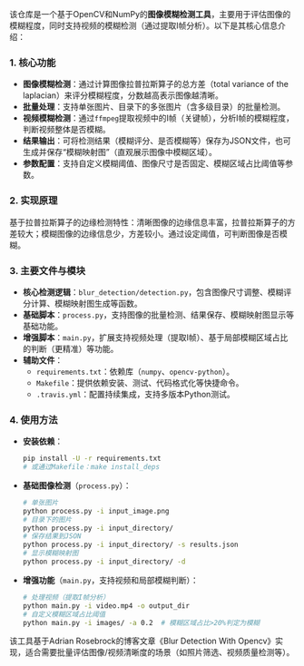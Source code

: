 该仓库是一个基于OpenCV和NumPy的**图像模糊检测工具**，主要用于评估图像的模糊程度，同时支持视频的模糊检测（通过提取I帧分析）。以下是其核心信息介绍：


### 1. 核心功能
- **图像模糊检测**：通过计算图像拉普拉斯算子的总方差（total variance of the laplacian）来评分模糊程度，分数越高表示图像越清晰。
- **批量处理**：支持单张图片、目录下的多张图片（含多级目录）的批量检测。
- **视频模糊检测**：通过`ffmpeg`提取视频中的I帧（关键帧），分析I帧的模糊程度，判断视频整体是否模糊。
- **结果输出**：可将检测结果（模糊评分、是否模糊等）保存为JSON文件，也可生成并保存“模糊映射图”（直观展示图像中模糊区域）。
- **参数配置**：支持自定义模糊阈值、图像尺寸是否固定、模糊区域占比阈值等参数。


### 2. 实现原理
基于拉普拉斯算子的边缘检测特性：清晰图像的边缘信息丰富，拉普拉斯算子的方差较大；模糊图像的边缘信息少，方差较小。通过设定阈值，可判断图像是否模糊。


### 3. 主要文件与模块
- **核心检测逻辑**：`blur_detection/detection.py`，包含图像尺寸调整、模糊评分计算、模糊映射图生成等函数。
- **基础脚本**：`process.py`，支持图像的批量检测、结果保存、模糊映射图显示等基础功能。
- **增强脚本**：`main.py`，扩展支持视频处理（提取I帧）、基于局部模糊区域占比的判断（更精准）等功能。
- **辅助文件**：
  - `requirements.txt`：依赖库（`numpy`、`opencv-python`）。
  - `Makefile`：提供依赖安装、测试、代码格式化等快捷命令。
  - `.travis.yml`：配置持续集成，支持多版本Python测试。


### 4. 使用方法
- **安装依赖**：
  ```bash
  pip install -U -r requirements.txt
  # 或通过Makefile：make install_deps
  ```

- **基础图像检测**（`process.py`）：
  ```bash
  # 单张图片
  python process.py -i input_image.png
  # 目录下的图片
  python process.py -i input_directory/
  # 保存结果到JSON
  python process.py -i input_directory/ -s results.json
  # 显示模糊映射图
  python process.py -i input_directory/ -d
  ```

- **增强功能**（`main.py`，支持视频和局部模糊判断）：
  ```bash
  # 处理视频（提取I帧分析）
  python main.py -i video.mp4 -o output_dir
  # 自定义模糊区域占比阈值
  python main.py -i images/ -a 0.2  # 模糊区域占比>20%判定为模糊
  ```


该工具基于Adrian Rosebrock的博客文章《Blur Detection With Opencv》实现，适合需要批量评估图像/视频清晰度的场景（如照片筛选、视频质量检测等）。
